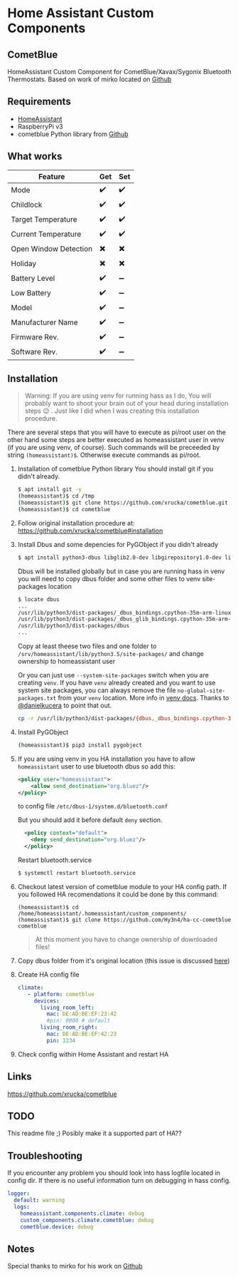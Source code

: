 # Home Assistant Custom Components

## CometBlue
HomeAssistant Custom Component for CometBlue/Xavax/Sygonix Bluetooth Thermostats.
Based on work of mirko located on [Github](https://github.com/mirko/home-assistant/blob/cometblue/homeassistant/components/climate/cometblue.py)

## Requirements
- [HomeAssistant](https://www.home-assistant.io)
- RaspberryPi v3
- cometblue Python library from [Github](https://github.com/xrucka/cometblue)

## What works

Feature | Get | Set
------- | ------- | ------
Mode | :heavy_check_mark: | :heavy_check_mark:
Childlock | :heavy_check_mark: | :heavy_check_mark:
Target Temperature | :heavy_check_mark: | :heavy_check_mark:
Current Temperature | :heavy_check_mark: | :heavy_check_mark:
Open Window Detection | :heavy_multiplication_x: | :heavy_multiplication_x:
Holiday | :heavy_multiplication_x: | :heavy_multiplication_x:
Battery Level | :heavy_check_mark: | :heavy_minus_sign:
Low Battery | :heavy_check_mark: | :heavy_minus_sign:
Model | :heavy_check_mark: | :heavy_minus_sign:
Manufacturer Name | :heavy_check_mark: | :heavy_minus_sign:
Firmware Rev. | :heavy_check_mark: | :heavy_minus_sign:
Software Rev. | :heavy_check_mark: | :heavy_minus_sign:

## Installation

> Warning: If you are using venv for running hass as I do, You will probably want to shoot your brain out of your head during installation steps :wink: . Just like I did when I was creating this installation procedure.

There are several steps that you will have to execute as pi/root user on the other hand some steps are better executed as homeassistant user in venv (if you are using venv, of course). Such commands will be preceeded by string `(homeassistant)$`. Otherwise execute commands as pi/root.

1. Installation of cometblue Python library
You should install git if you didn't already.
    ```sh
    $ apt install git -y
    (homeassistant)$ cd /tmp
    (homeassistant)$ git clone https://github.com/xrucka/cometblue.git
    (homeassistant)$ cd cometblue
    ```
2. Follow original installation procedure at: https://github.com/xrucka/cometblue#installation

3. Install Dbus and some depencies for PyGObject if you didn't already

    ```sh
    $ apt install python3-dbus libglib2.0-dev libgirepository1.0-dev libcairo2-dev
    ```
    Dbus will be installed globally but in case you are running hass in venv you will need to copy dbus folder and some other files to venv site-packages location
    ```sh
    $ locate dbus
    ...
    /usr/lib/python3/dist-packages/_dbus_bindings.cpython-35m-arm-linux-gnueabihf.so
    /usr/lib/python3/dist-packages/_dbus_glib_bindings.cpython-35m-arm-linux-gnueabihf.so
    /usr/lib/python3/dist-packages/dbus
    ...
    ```
    Copy at least theese two files and one folder to 
    `/srv/homeassistant/lib/python3.5/site-packages/` and change ownership to homeassistant user

    Or you can just use `--system-site-packages` switch when you are creating `venv`. If you have `venv` already created and you want to use system site packages, you can always remove the file `no-global-site-packages.txt` from your `venv` location. More info in [venv docs](https://virtualenv.pypa.io/en/stable/userguide/#the-system-site-packages-option). Thanks to [@danielkucera](https://github.com/Hy3n4/ha-cc-cometblue/issues/3#issue-397075446) to point that out.
    
    ```sh
    cp -r /usr/lib/python3/dist-packages/{dbus,_dbus_bindings.cpython-35m-arm-linux-gnueabihf.so,_dbus_glib_bindings.cpython-35m-arm-linux-gnueabihf.so} /srv/homeassistant/lib/python3.5/site-packages/
    ```
4. Install PyGObject
   ```sh
   (homeassistant)$ pip3 install pygobject
   ```

5. If you are using venv in you HA installation you have to allow `homeassistant` user to use bluetooth dbus
so add this:
    ```xml
    <policy user="homeassistant">
        <allow send_destination="org.bluez"/>
    </policy>
    ```
    to config file `/etc/dbus-1/system.d/bluetooth.conf`

    But you should add it before default `deny` section.
    ```xml
      <policy context="default">
        <deny send_destination="org.bluez"/>
      </policy>
    ```

    Restart bluetooth.service

    ```sh
    $ systemctl restart bluetooth.service
    ```

6. Checkout latest version of cometblue module to your HA config path.
If you followed HA recomendations it could be done by this command:
   ```console
   (homeassistant)$ cd /home/homeassistant/.homeassistant/custom_components/
   (homeassistant)$ git clone https://github.com/Hy3n4/ha-cc-cometblue cometblue
   ```
   > At this moment you have to change ownership of downloaded files!

7. Copy dbus folder from it's original location (this issue is discussed [here](https://github.com/getsenic/gatt-python/issues/31))

8. Create HA config file

   ```yaml
   climate:
      - platform: cometblue
        devices:
          living_room_left:
            mac: DE:AD:BE:EF:23:42
            #pin: 0000 # default
          living_room_right:
            mac: DE:AD:BE:EF:42:23
            pin: 1234
   ```

9. Check config within Home Assistant and restart HA

## Links
https://github.com/xrucka/cometblue


## TODO
This readme file ;)
Posibly make it a supported part of HA??

## Troubleshooting
If you encounter any problem you should look into hass logfile located in config dir.
If there is no useful information turn on debugging in hass config.

```yaml
logger:
  default: warning
  logs:
    homeassistant.components.climate: debug
    custom_components.climate.cometblue: debug
    cometblue.device: debug
```

## Notes
Special thanks to mirko for his work on [Github]()
